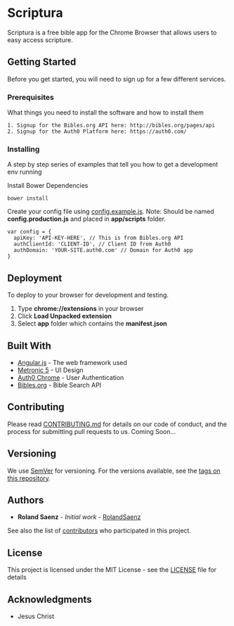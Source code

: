 # Scriptura

Scriptura is a free bible app for the Chrome Browser that allows users to easy access scripture.

## Getting Started

Before you get started, you will need to sign up for a few different services.

### Prerequisites

What things you need to install the software and how to install them

```
1. Signup for the Bibles.org API here: http://bibles.org/pages/api
2. Signup for the Auth0 Platform here: https://auth0.com/
```

### Installing

A step by step series of examples that tell you how to get a development env running

Install Bower Dependencies

```
bower install
```

Create your config file using [config.example.js](config.example.js). Note: Should be named __config.production.js__ and placed in __app/scripts__ folder.

```
var config = {
  apiKey: 'API-KEY-HERE', // This is from Bibles.org API
  authClientId: 'CLIENT-ID', // Client ID from Auth0
  authDomain: 'YOUR-SITE.auth0.com' // Domain for Auth0 app
}
```

## Deployment

To deploy to your browser for development and testing.

1. Type **chrome://extensions** in your browser
2. Click **Load Unpacked extension**
3. Select **app** folder which contains the **manifest.json**

## Built With

* [Angular.js](https://github.com/angular/angular.js) - The web framework used
* [Metronic 5](https://themeforest.net/item/metronic-responsive-admin-dashboard-template/4021469) - UI Design
* [Auth0 Chrome](https://github.com/auth0-community/auth0-chrome) - User Authentication
* [Bibles.org](http://bibles.org/pages/api) - Bible Search API

## Contributing

Please read [CONTRIBUTING.md](https://gist.github.com/PurpleBooth/b24679402957c63ec426) for details on our code of conduct, and the process for submitting pull requests to us. Coming Soon...

## Versioning

We use [SemVer](http://semver.org/) for versioning. For the versions available, see the [tags on this repository](https://github.com/your/project/tags).

## Authors

* **Roland Saenz** - *Initial work* - [RolandSaenz](https://github.com/rolandsaenz)

See also the list of [contributors](https://github.com/rolandsaenz/scriptura/contributors) who participated in this project.

## License

This project is licensed under the MIT License - see the [LICENSE](LICENSE) file for details

## Acknowledgments

* Jesus Christ
